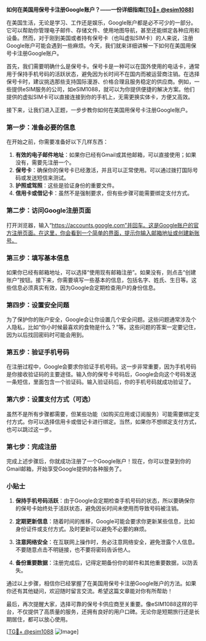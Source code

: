 **如何在美国用保号卡注册Google账户？——一份详细指南[[TG💪+ @esim1088](https://t.me/s/esim1088)]**

在美国生活，无论是学习、工作还是娱乐，Google账户都是必不可少的一部分。它可以帮助你管理电子邮件、存储文件、使用地图导航，甚至还能绑定各种应用和设备。然而，对于刚到美国或者持有保号卡（也叫虚拟SIM卡）的人来说，注册Google账户可能会遇到一些麻烦。今天，我们就来详细讲解一下如何在美国用保号卡注册Google账户。

首先，我们需要明确什么是保号卡。保号卡是一种可以在国外使用的电话卡，通常用于保持手机号码的活跃状态，避免因为长时间不在国内而被运营商注销。在选择保号卡时，建议挑选那些支持国际漫游、价格合理且服务稳定的供应商。例如，一些提供eSIM服务的公司，如eSIM1088，就可以为你提供便捷的解决方案。他们提供的虚拟SIM卡可以直接连接到你的手机上，无需更换实体卡，方便又高效。

接下来，让我们进入正题，一步步教你如何在美国用保号卡注册Google账户。

### 第一步：准备必要的信息

在开始之前，你需要准备好以下几样东西：

1. **有效的电子邮件地址**：如果你已经有Gmail或其他邮箱，可以直接使用；如果没有，需要先注册一个。
2. **保号卡**：确保你的保号卡已经激活，并且可以正常使用。可以通过拨打国际号码或发送短信来测试。
3. **护照或驾照**：这些是验证身份的重要文件。
4. **信用卡或借记卡**：虽然不是强制要求，但有些步骤可能需要绑定支付方式。

### 第二步：访问Google注册页面

打开浏览器，输入“https://accounts.google.com”并回车。这是Google账户的官方注册页面。在这里，你会看到一个简单的界面，提示你输入邮箱地址或创建新账号。

### 第三步：填写基本信息

如果你已经有邮箱地址，可以选择“使用现有邮箱注册”。如果没有，则点击“创建账户”按钮。接下来，你需要填写一些基本的信息，包括名字、姓氏、生日等。这些信息必须真实有效，因为Google会定期检查用户的身份信息。

### 第四步：设置安全问题

为了保护你的账户安全，Google会让你设置几个安全问题。这些问题通常涉及个人隐私，比如“你小时候最喜欢的食物是什么？”等。这些问题的答案一定要记住，因为以后找回密码时可能会用到。

### 第五步：验证手机号码

在注册过程中，Google会要求你验证手机号码。这一步非常重要，因为手机号码是你接收验证码的主要途径。输入你的保号卡号码后，Google会向这个号码发送一条短信，里面包含一个验证码。输入验证码后，你的手机号码就成功验证了。

### 第六步：设置支付方式（可选）

虽然不是所有步骤都需要，但某些功能（如购买应用或订阅服务）可能需要绑定支付方式。你可以选择信用卡或借记卡进行绑定。当然，如果你不想绑定支付方式，也可以跳过这一步。

### 第七步：完成注册

完成上述步骤后，你就成功注册了一个Google账户！现在，你可以登录到你的Gmail邮箱，开始享受Google提供的各种服务了。

### 小贴士

1. **保持手机号码活跃**：由于Google会定期检查手机号码的状态，所以要确保你的保号卡始终处于活跃状态，避免因长时间未使用而导致号码被注销。
   
2. **定期更新信息**：随着时间的推移，Google可能会要求你更新某些信息，比如身份证件或支付方式。及时更新可以避免不必要的麻烦。

3. **注意网络安全**：在互联网上操作时，务必注意网络安全，避免泄露个人信息。不要随意点击不明链接，也不要将密码告诉他人。

4. **备份重要数据**：注册完成后，记得定期备份你的邮件和其他重要数据，以防丢失。

通过以上步骤，相信你已经掌握了在美国用保号卡注册Google账户的方法。如果你还有其他疑问，欢迎随时留言交流。希望这篇文章能对你有所帮助！

最后，再次提醒大家，选择可靠的保号卡供应商至关重要。像eSIM1088这样的平台，不仅提供了高质量的服务，还拥有良好的用户口碑。无论你是短期旅行还是长期居住，都可以放心使用。

[[TG💪+ @esim1088](https://t.me/s/esim1088) ![Image](https://i.postimg.cc/4NQfJmqS/Snipaste-2025-05-13-00-14-12.png)]